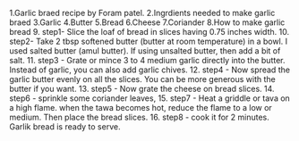1.Garlic braed recipe by Foram patel.
2.Ingrdients needed to make garlic braed
3.Garlic
4.Butter
5.Bread
6.Cheese
7.Coriander 
8.How to make garlic bread
9. step1- Slice the loaf of bread in slices having 0.75 inches width.
10. step2- Take 2 tbsp softened butter (butter at room temperature) in a bowl. I used salted butter (amul butter). If using unsalted butter, then add a bit of salt.
11. step3 - Grate or mince 3 to 4 medium garlic directly into the butter. Instead of garlic, you can also add garlic chives.
12. step4 -  Now spread the garlic butter evenly on all the slices. You can be more generous with the butter if you want.
13. step5 - Now grate the cheese on bread slices.
14. step6 - sprinkle some coriander leaves,
15. step7 - Heat a griddle or tava on a high flame. when the tawa becomes hot, reduce the flame to a low or medium. Then place the bread slices.
16. step8 - cook it for 2 minutes.
Garlik bread is ready to serve.
